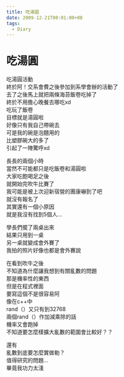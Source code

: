 ```yaml
---
title: 吃湯圓
date: 2009-12-21T00:01:00+08
tags:
  - Diary
---
```

# 吃湯圓

吃湯圓活動  
終於阿！交系會費之後參加到系學會辦的活動了  
去了之後馬上就把兩條海苔飯卷吃掉了  
終於不用擔心晚餐去哪吃xd  
吃玩了飯卷  
目標就是湯圓啦  
好像只有我自己帶碗去  
可是我的碗是泡麵用的  
比塑膠碗大的多了  
引起了一陣驚呼xd  
  
長長的兩個小時  
當然不可能都只是吃飯卷和湯圓啦  
大家吃飽喝足之後  
就開始完吹牛比賽了  
我可能是被上次迎新宿營的團康嚇到了吧  
就沒有報名了  
其實還有一個小原因  
就是我沒有找到5個人…  
  
學長們擺了兩桌出來  
結果只用到一桌  
另一桌就變成會外賽了  
我拍的照片好像也都是會外賽說  
  
在看到吹牛之後  
不知道為什麼讓我想到有關亂數的問題  
那是機率性的東西  
但是在程式裡面  
要寫這個不是很容易阿  
像在c++中  
rand（）又只有到32768  
兩個rand（）作加減乘除的話  
機率又會跑掉  
不知道要怎麼樣擴大亂數的範圍會比較好？？  
  
還有  
亂數到底要怎麼實做勒？  
值得研究的問題…  
畢竟我功力太淺
